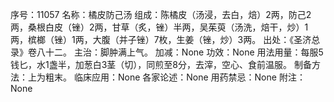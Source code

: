 序号：11057
名称：橘皮防己汤
组成：陈橘皮（汤浸，去白，焙）2两，防己2两，桑根白皮（锉）2两，甘草（炙，锉）半两，吴茱萸（汤洗，焙干，炒）1两，槟榔（锉）1两，大腹（并子锉）7枚，生姜（锉，炒）3两。
出处：《圣济总录》卷八十二。
主治：脚肿满上气。
加减：None
功效：None
用法用量：每服5钱匕，水1盏半，加葱白3茎（切），同煎至8分，去滓，空心、食前温服。
制备方法：上为粗末。
临床应用：None
各家论述：None
用药禁忌：None
附注：None
